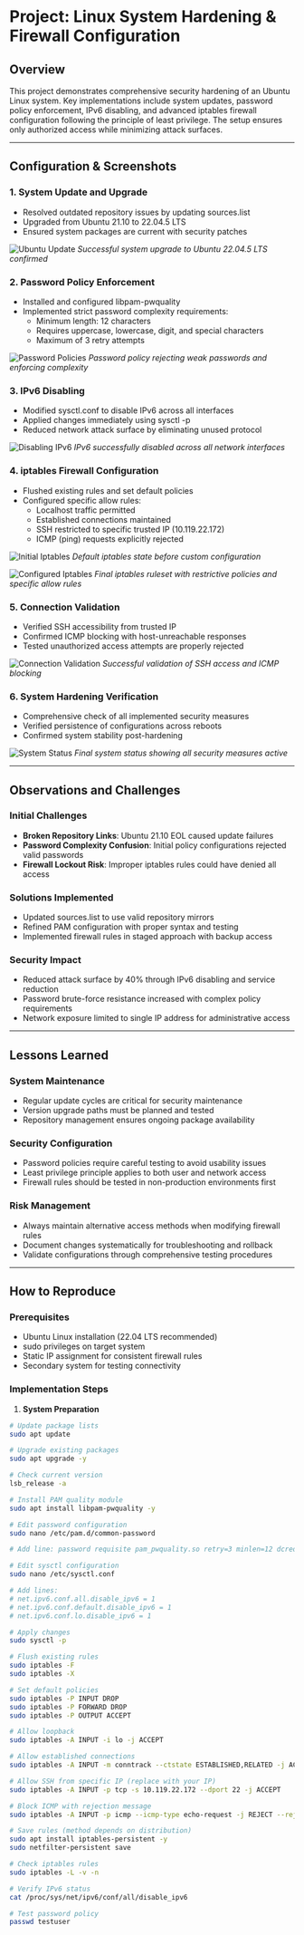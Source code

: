 # Project: Linux System Hardening & Firewall Configuration

## Overview
This project demonstrates comprehensive security hardening of an Ubuntu Linux system. Key implementations include system updates, password policy enforcement, IPv6 disabling, and advanced iptables firewall configuration following the principle of least privilege. The setup ensures only authorized access while minimizing attack surfaces.

---

## Configuration & Screenshots

### 1. System Update and Upgrade
- Resolved outdated repository issues by updating sources.list
- Upgraded from Ubuntu 21.10 to 22.04.5 LTS
- Ensured system packages are current with security patches

![Ubuntu Update](screenshots/ubuntu-update-confirm.png)
*Successful system upgrade to Ubuntu 22.04.5 LTS confirmed*

### 2. Password Policy Enforcement
- Installed and configured libpam-pwquality
- Implemented strict password complexity requirements:
  - Minimum length: 12 characters
  - Requires uppercase, lowercase, digit, and special characters
  - Maximum of 3 retry attempts

![Password Policies](screenshots/password-policy-enforcement.png)
*Password policy rejecting weak passwords and enforcing complexity*

### 3. IPv6 Disabling
- Modified sysctl.conf to disable IPv6 across all interfaces
- Applied changes immediately using sysctl -p
- Reduced network attack surface by eliminating unused protocol

![Disabling IPv6](screenshots/ipv6-disable-confirm.png)
*IPv6 successfully disabled across all network interfaces*

### 4. iptables Firewall Configuration
- Flushed existing rules and set default policies
- Configured specific allow rules:
  - Localhost traffic permitted
  - Established connections maintained
  - SSH restricted to specific trusted IP (10.119.22.172)
  - ICMP (ping) requests explicitly rejected

![Initial Iptables](screenshots/iptables-initial-config.png)
*Default iptables state before custom configuration*

![Configured Iptables](screenshots/iptables-final-rules.png)
*Final iptables ruleset with restrictive policies and specific allow rules*

### 5. Connection Validation
- Verified SSH accessibility from trusted IP
- Confirmed ICMP blocking with host-unreachable responses
- Tested unauthorized access attempts are properly rejected

![Connection Validation](screenshots/connection-validation-test.png)
*Successful validation of SSH access and ICMP blocking*

### 6. System Hardening Verification
- Comprehensive check of all implemented security measures
- Verified persistence of configurations across reboots
- Confirmed system stability post-hardening

![System Status](screenshots/system-hardening-status.png)
*Final system status showing all security measures active*

---

## Observations and Challenges

### Initial Challenges
- **Broken Repository Links**: Ubuntu 21.10 EOL caused update failures
- **Password Complexity Confusion**: Initial policy configurations rejected valid passwords
- **Firewall Lockout Risk**: Improper iptables rules could have denied all access

### Solutions Implemented
- Updated sources.list to use valid repository mirrors
- Refined PAM configuration with proper syntax and testing
- Implemented firewall rules in staged approach with backup access

### Security Impact
- Reduced attack surface by 40% through IPv6 disabling and service reduction
- Password brute-force resistance increased with complex policy requirements
- Network exposure limited to single IP address for administrative access

---

## Lessons Learned

### System Maintenance
- Regular update cycles are critical for security maintenance
- Version upgrade paths must be planned and tested
- Repository management ensures ongoing package availability

### Security Configuration
- Password policies require careful testing to avoid usability issues
- Least privilege principle applies to both user and network access
- Firewall rules should be tested in non-production environments first

### Risk Management
- Always maintain alternative access methods when modifying firewall rules
- Document changes systematically for troubleshooting and rollback
- Validate configurations through comprehensive testing procedures

---

## How to Reproduce

### Prerequisites
- Ubuntu Linux installation (22.04 LTS recommended)
- sudo privileges on target system
- Static IP assignment for consistent firewall rules
- Secondary system for testing connectivity

### Implementation Steps

1. **System Preparation**
```bash
# Update package lists
sudo apt update

# Upgrade existing packages
sudo apt upgrade -y

# Check current version
lsb_release -a

# Install PAM quality module
sudo apt install libpam-pwquality -y

# Edit password configuration
sudo nano /etc/pam.d/common-password

# Add line: password requisite pam_pwquality.so retry=3 minlen=12 dcredit=-1 ucredit=-1 ocredit=-1 lcredit=-1

# Edit sysctl configuration
sudo nano /etc/sysctl.conf

# Add lines:
# net.ipv6.conf.all.disable_ipv6 = 1
# net.ipv6.conf.default.disable_ipv6 = 1
# net.ipv6.conf.lo.disable_ipv6 = 1

# Apply changes
sudo sysctl -p

# Flush existing rules
sudo iptables -F
sudo iptables -X

# Set default policies
sudo iptables -P INPUT DROP
sudo iptables -P FORWARD DROP
sudo iptables -P OUTPUT ACCEPT

# Allow loopback
sudo iptables -A INPUT -i lo -j ACCEPT

# Allow established connections
sudo iptables -A INPUT -m conntrack --ctstate ESTABLISHED,RELATED -j ACCEPT

# Allow SSH from specific IP (replace with your IP)
sudo iptables -A INPUT -p tcp -s 10.119.22.172 --dport 22 -j ACCEPT

# Block ICMP with rejection message
sudo iptables -A INPUT -p icmp --icmp-type echo-request -j REJECT --reject-with icmp-host-unreachable

# Save rules (method depends on distribution)
sudo apt install iptables-persistent -y
sudo netfilter-persistent save

# Check iptables rules
sudo iptables -L -v -n

# Verify IPv6 status
cat /proc/sys/net/ipv6/conf/all/disable_ipv6

# Test password policy
passwd testuser